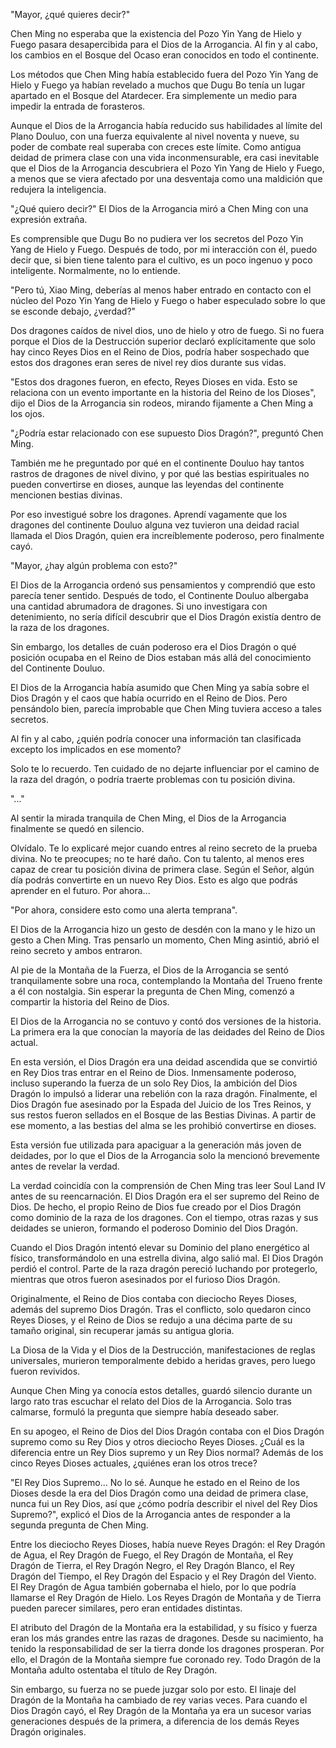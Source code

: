 
"Mayor, ¿qué quieres decir?"

Chen Ming no esperaba que la existencia del Pozo Yin Yang de Hielo y Fuego pasara desapercibida para el Dios de la Arrogancia. Al fin y al cabo, los cambios en el Bosque del Ocaso eran conocidos en todo el continente.

Los métodos que Chen Ming había establecido fuera del Pozo Yin Yang de Hielo y Fuego ya habían revelado a muchos que Dugu Bo tenía un lugar apartado en el Bosque del Atardecer. Era simplemente un medio para impedir la entrada de forasteros.

Aunque el Dios de la Arrogancia había reducido sus habilidades al límite del Plano Douluo, con una fuerza equivalente al nivel noventa y nueve, su poder de combate real superaba con creces este límite. Como antigua deidad de primera clase con una vida inconmensurable, era casi inevitable que el Dios de la Arrogancia descubriera el Pozo Yin Yang de Hielo y Fuego, a menos que se viera afectado por una desventaja como una maldición que redujera la inteligencia.

"¿Qué quiero decir?" El Dios de la Arrogancia miró a Chen Ming con una expresión extraña.

Es comprensible que Dugu Bo no pudiera ver los secretos del Pozo Yin Yang de Hielo y Fuego. Después de todo, por mi interacción con él, puedo decir que, si bien tiene talento para el cultivo, es un poco ingenuo y poco inteligente. Normalmente, no lo entiende.

"Pero tú, Xiao Ming, deberías al menos haber entrado en contacto con el núcleo del Pozo Yin Yang de Hielo y Fuego o haber especulado sobre lo que se esconde debajo, ¿verdad?"

Dos dragones caídos de nivel dios, uno de hielo y otro de fuego. Si no fuera porque el Dios de la Destrucción superior declaró explícitamente que solo hay cinco Reyes Dios en el Reino de Dios, podría haber sospechado que estos dos dragones eran seres de nivel rey dios durante sus vidas.

"Estos dos dragones fueron, en efecto, Reyes Dioses en vida. Esto se relaciona con un evento importante en la historia del Reino de los Dioses", dijo el Dios de la Arrogancia sin rodeos, mirando fijamente a Chen Ming a los ojos.

"¿Podría estar relacionado con ese supuesto Dios Dragón?", preguntó Chen Ming.

También me he preguntado por qué en el continente Douluo hay tantos rastros de dragones de nivel divino, y por qué las bestias espirituales no pueden convertirse en dioses, aunque las leyendas del continente mencionen bestias divinas.

Por eso investigué sobre los dragones. Aprendí vagamente que los dragones del continente Douluo alguna vez tuvieron una deidad racial llamada el Dios Dragón, quien era increíblemente poderoso, pero finalmente cayó.

"Mayor, ¿hay algún problema con esto?"

El Dios de la Arrogancia ordenó sus pensamientos y comprendió que esto parecía tener sentido. Después de todo, el Continente Douluo albergaba una cantidad abrumadora de dragones. Si uno investigara con detenimiento, no sería difícil descubrir que el Dios Dragón existía dentro de la raza de los dragones.

Sin embargo, los detalles de cuán poderoso era el Dios Dragón o qué posición ocupaba en el Reino de Dios estaban más allá del conocimiento del Continente Douluo.

El Dios de la Arrogancia había asumido que Chen Ming ya sabía sobre el Dios Dragón y el caos que había ocurrido en el Reino de Dios. Pero pensándolo bien, parecía improbable que Chen Ming tuviera acceso a tales secretos.

Al fin y al cabo, ¿quién podría conocer una información tan clasificada excepto los implicados en ese momento?

Solo te lo recuerdo. Ten cuidado de no dejarte influenciar por el camino de la raza del dragón, o podría traerte problemas con tu posición divina.

"..."

Al sentir la mirada tranquila de Chen Ming, el Dios de la Arrogancia finalmente se quedó en silencio.

Olvídalo. Te lo explicaré mejor cuando entres al reino secreto de la prueba divina. No te preocupes; no te haré daño. Con tu talento, al menos eres capaz de crear tu posición divina de primera clase. Según el Señor, algún día podrás convertirte en un nuevo Rey Dios. Esto es algo que podrás aprender en el futuro. Por ahora...

"Por ahora, considere esto como una alerta temprana".

El Dios de la Arrogancia hizo un gesto de desdén con la mano y le hizo un gesto a Chen Ming. Tras pensarlo un momento, Chen Ming asintió, abrió el reino secreto y ambos entraron.

Al pie de la Montaña de la Fuerza, el Dios de la Arrogancia se sentó tranquilamente sobre una roca, contemplando la Montaña del Trueno frente a él con nostalgia. Sin esperar la pregunta de Chen Ming, comenzó a compartir la historia del Reino de Dios.

El Dios de la Arrogancia no se contuvo y contó dos versiones de la historia. La primera era la que conocían la mayoría de las deidades del Reino de Dios actual.

En esta versión, el Dios Dragón era una deidad ascendida que se convirtió en Rey Dios tras entrar en el Reino de Dios. Inmensamente poderoso, incluso superando la fuerza de un solo Rey Dios, la ambición del Dios Dragón lo impulsó a liderar una rebelión con la raza dragón. Finalmente, el Dios Dragón fue asesinado por la Espada del Juicio de los Tres Reinos, y sus restos fueron sellados en el Bosque de las Bestias Divinas. A partir de ese momento, a las bestias del alma se les prohibió convertirse en dioses.

Esta versión fue utilizada para apaciguar a la generación más joven de deidades, por lo que el Dios de la Arrogancia solo la mencionó brevemente antes de revelar la verdad.

La verdad coincidía con la comprensión de Chen Ming tras leer Soul Land IV antes de su reencarnación. El Dios Dragón era el ser supremo del Reino de Dios. De hecho, el propio Reino de Dios fue creado por el Dios Dragón como dominio de la raza de los dragones. Con el tiempo, otras razas y sus deidades se unieron, formando el poderoso Dominio del Dios Dragón.

Cuando el Dios Dragón intentó elevar su Dominio del plano energético al físico, transformándolo en una estrella divina, algo salió mal. El Dios Dragón perdió el control. Parte de la raza dragón pereció luchando por protegerlo, mientras que otros fueron asesinados por el furioso Dios Dragón.

Originalmente, el Reino de Dios contaba con dieciocho Reyes Dioses, además del supremo Dios Dragón. Tras el conflicto, solo quedaron cinco Reyes Dioses, y el Reino de Dios se redujo a una décima parte de su tamaño original, sin recuperar jamás su antigua gloria.

La Diosa de la Vida y el Dios de la Destrucción, manifestaciones de reglas universales, murieron temporalmente debido a heridas graves, pero luego fueron revividos.

Aunque Chen Ming ya conocía estos detalles, guardó silencio durante un largo rato tras escuchar el relato del Dios de la Arrogancia. Solo tras calmarse, formuló la pregunta que siempre había deseado saber.

En su apogeo, el Reino de Dios del Dios Dragón contaba con el Dios Dragón supremo como su Rey Dios y otros dieciocho Reyes Dioses. ¿Cuál es la diferencia entre un Rey Dios supremo y un Rey Dios normal? Además de los cinco Reyes Dioses actuales, ¿quiénes eran los otros trece?

"El Rey Dios Supremo... No lo sé. Aunque he estado en el Reino de los Dioses desde la era del Dios Dragón como una deidad de primera clase, nunca fui un Rey Dios, así que ¿cómo podría describir el nivel del Rey Dios Supremo?", explicó el Dios de la Arrogancia antes de responder a la segunda pregunta de Chen Ming.

Entre los dieciocho Reyes Dioses, había nueve Reyes Dragón: el Rey Dragón de Agua, el Rey Dragón de Fuego, el Rey Dragón de Montaña, el Rey Dragón de Tierra, el Rey Dragón Negro, el Rey Dragón Blanco, el Rey Dragón del Tiempo, el Rey Dragón del Espacio y el Rey Dragón del Viento. El Rey Dragón de Agua también gobernaba el hielo, por lo que podría llamarse el Rey Dragón de Hielo. Los Reyes Dragón de Montaña y de Tierra pueden parecer similares, pero eran entidades distintas.

El atributo del Dragón de la Montaña era la estabilidad, y su físico y fuerza eran los más grandes entre las razas de dragones. Desde su nacimiento, ha tenido la responsabilidad de ser la tierra donde los dragones prosperan. Por ello, el Dragón de la Montaña siempre fue coronado rey. Todo Dragón de la Montaña adulto ostentaba el título de Rey Dragón.

Sin embargo, su fuerza no se puede juzgar solo por esto. El linaje del Dragón de la Montaña ha cambiado de rey varias veces. Para cuando el Dios Dragón cayó, el Rey Dragón de la Montaña ya era un sucesor varias generaciones después de la primera, a diferencia de los demás Reyes Dragón originales.